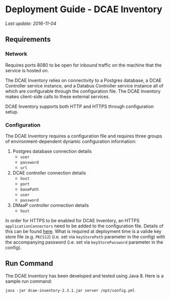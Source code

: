 # Deployment Guide - DCAE Inventory
*Last update: 2016-11-04*

## Requirements

### Network

Requires ports 8080 to be open for inbound traffic on the machine that the service is hosted on.

The DCAE Inventory relies on connectivity to a Postgres database, a DCAE Controller service instance, and a Databus Controller service instance all of which are configurable through the configuration file.  The DCAE Inventory makes client-side calls to these external services.

DCAE Inventory supports both HTTP and HTTPS through configuration setup.

### Configuration

The DCAE Inventory requires a configuration file and requires three groups of environment-dependent dynamic configuration information:

1. Postgres database connection details
    - `user`
    - `password`
    - `url`
2. DCAE controller connection details
    - `host`
    - `port`
    - `basePath`
    - `user`
    - `password`
3. DMaaP controller connection details
    - `host`

In order for HTTPS to be enabled for DCAE Inventory, an HTTPS `applicationConnectors` need to be added to the configuration file.  Details of this can be found [here](http://www.dropwizard.io/0.7.1/docs/manual/configuration.html#https).  What is required at deployment time is a valide key store file (e.g. `PKCS12`)  (i.e. set via `keyStorePath` parameter in the config) with the accompanying password (i.e. set via `keyStorePassword` parameter in the config).

## Run Command

The DCAE Inventory has been developed and tested using Java 8.  Here is a sample run command:

```
java -jar dcae-inventory-2.3.1.jar server /opt/config.yml
```
